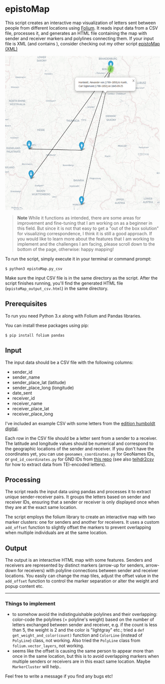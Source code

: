 # epistoMap

This script creates an interactive map visualization of letters sent between people from different locations using [Folium](https://python-visualization.github.io/folium/). It reads input data from a CSV file, processes it, and generates an HTML file containing the map with sender and receiver markers and polylines connecting them. If your input file is XML (and contains <correspDesc>), consider checking out my other script [epistoMap (XML)](https://github.com/sgoettel/epistoMap_xml)

<img src="/image/epistomap_humboldt.png" alt="Output of the example CSV, edition humboldt digital" width="600" height="500">

>**Note** While it functions as intended, there are some areas for improvement and fine-tuning that I am working on as a beginner in this field. But since it is not that easy to get a "out of the box solution" for visualizing correspondence, I think it is still a good approach. If you would like to learn more about the features that I am working to implement and the challenges I am facing, please scroll down to the bottom of the page, otherwise: happy mapping!

To run the script, simply execute it in your terminal or command prompt:

`$ python3 epistoMap.py_csv` 

Make sure the input CSV file is in the same directory as the script. After the script finishes running, you'll find the generated HTML file (`epistoMap_output_csv.html`) in the same directory.

## Prerequisites

To run you need Python 3.x along with Folium and Pandas libraries.

You can install these packages using pip:

`$ pip install folium pandas` 

## Input

The input data should be a CSV file with the following columns:

-   sender_id
-   sender_name
-   sender_place_lat (latitude)
-   sender_place_long (longitude)
-   date_sent
-   receiver_id
-   receiver_name
-   receiver_place_lat
-   receiver_place_long

I've included an example CSV with some letters from the [edition humboldt digital](https://edition-humboldt.de/).

Each row in the CSV file should be a letter sent from a sender to a receiver. The latitude and longitude values should be numerical and correspond to the geographic locations of the sender and receiver.
If you don't have the coordinates yet, you can use `geonames_coordinates.py` for GeoNames IDs, or `gnd_id_coordinates.py` for GND IDs from [this repo](https://github.com/sgoettel/teihdr2csv) (see also [teihdr2csv](https://github.com/sgoettel/teihdr2csv) for how to extract data from TEI-encoded letters).


## Processing

The script reads the input data using pandas and processes it to extract unique sender-receiver pairs. It groups the letters based on sender and receiver IDs, ensuring that a sender or receiver is only displayed once when they are at the exact same location.

The script employs the folium library to create an interactive map with two marker clusters: one for senders and another for receivers. It uses a custom `add_offset` function to slightly offset the markers to prevent overlapping when multiple individuals are at the same location.

## Output

The output is an interactive HTML map with some features.  Senders and receivers are represented by distinct markers (arrow-up for senders, arrow-down for receivers) with polyline connections between sender and receiver locations. You easily can change the map tiles, adjust the offset value in the `add_offset` function to control the marker separation or alter the weight and popup content etc.

---

### Things to implement

- to somehow avoid the indistinguishable polylines and their overlapping: color-code the polylines (= polyline's weight) based on the number of letters exchanged between sender and receiver, e.g. if the count is less than 5, the weight is 2 and the color is "lightgray" etc.; tried a `def get_weight_and_color(count)` function and `ColorLine` (instead of `PolyLine`) class, not working. Also tried the `PolyLine` class from `folium.vector_layers`, not working.
- seems like the offset is causing the same person to appear more than once in the same location, but this is to avoid overlapping markers when multiple senders or receivers are in this exact same location. Maybe `MarkerCluster` will help..

Feel free to write a message if you find any bugs etc!
